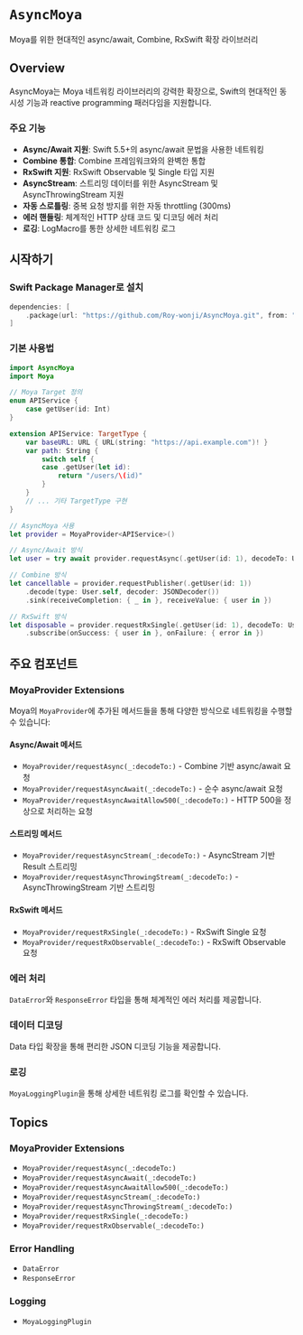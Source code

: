 # ``AsyncMoya``

Moya를 위한 현대적인 async/await, Combine, RxSwift 확장 라이브러리

## Overview

AsyncMoya는 Moya 네트워킹 라이브러리의 강력한 확장으로, Swift의 현대적인 동시성 기능과 reactive programming 패러다임을 지원합니다.

### 주요 기능

- **Async/Await 지원**: Swift 5.5+의 async/await 문법을 사용한 네트워킹
- **Combine 통합**: Combine 프레임워크와의 완벽한 통합
- **RxSwift 지원**: RxSwift Observable 및 Single 타입 지원
- **AsyncStream**: 스트리밍 데이터를 위한 AsyncStream 및 AsyncThrowingStream 지원
- **자동 스로틀링**: 중복 요청 방지를 위한 자동 throttling (300ms)
- **에러 핸들링**: 체계적인 HTTP 상태 코드 및 디코딩 에러 처리
- **로깅**: LogMacro를 통한 상세한 네트워킹 로그

## 시작하기

### Swift Package Manager로 설치

```swift
dependencies: [
    .package(url: "https://github.com/Roy-wonji/AsyncMoya.git", from: "1.0.0")
]
```

### 기본 사용법

```swift
import AsyncMoya
import Moya

// Moya Target 정의
enum APIService {
    case getUser(id: Int)
}

extension APIService: TargetType {
    var baseURL: URL { URL(string: "https://api.example.com")! }
    var path: String {
        switch self {
        case .getUser(let id):
            return "/users/\(id)"
        }
    }
    // ... 기타 TargetType 구현
}

// AsyncMoya 사용
let provider = MoyaProvider<APIService>()

// Async/Await 방식
let user = try await provider.requestAsync(.getUser(id: 1), decodeTo: User.self)

// Combine 방식
let cancellable = provider.requestPublisher(.getUser(id: 1))
    .decode(type: User.self, decoder: JSONDecoder())
    .sink(receiveCompletion: { _ in }, receiveValue: { user in })

// RxSwift 방식
let disposable = provider.requestRxSingle(.getUser(id: 1), decodeTo: User.self)
    .subscribe(onSuccess: { user in }, onFailure: { error in })
```

## 주요 컴포넌트

### MoyaProvider Extensions

Moya의 `MoyaProvider`에 추가된 메서드들을 통해 다양한 방식으로 네트워킹을 수행할 수 있습니다:

#### Async/Await 메서드

- ``MoyaProvider/requestAsync(_:decodeTo:)`` - Combine 기반 async/await 요청
- ``MoyaProvider/requestAsyncAwait(_:decodeTo:)`` - 순수 async/await 요청  
- ``MoyaProvider/requestAsyncAwaitAllow500(_:decodeTo:)`` - HTTP 500을 정상으로 처리하는 요청

#### 스트리밍 메서드

- ``MoyaProvider/requestAsyncStream(_:decodeTo:)`` - AsyncStream 기반 Result 스트리밍
- ``MoyaProvider/requestAsyncThrowingStream(_:decodeTo:)`` - AsyncThrowingStream 기반 스트리밍

#### RxSwift 메서드

- ``MoyaProvider/requestRxSingle(_:decodeTo:)`` - RxSwift Single 요청
- ``MoyaProvider/requestRxObservable(_:decodeTo:)`` - RxSwift Observable 요청

### 에러 처리

``DataError``와 ``ResponseError`` 타입을 통해 체계적인 에러 처리를 제공합니다.

### 데이터 디코딩

Data 타입 확장을 통해 편리한 JSON 디코딩 기능을 제공합니다.

### 로깅

``MoyaLoggingPlugin``을 통해 상세한 네트워킹 로그를 확인할 수 있습니다.

## Topics

### MoyaProvider Extensions

- ``MoyaProvider/requestAsync(_:decodeTo:)``
- ``MoyaProvider/requestAsyncAwait(_:decodeTo:)``
- ``MoyaProvider/requestAsyncAwaitAllow500(_:decodeTo:)``
- ``MoyaProvider/requestAsyncStream(_:decodeTo:)``
- ``MoyaProvider/requestAsyncThrowingStream(_:decodeTo:)``
- ``MoyaProvider/requestRxSingle(_:decodeTo:)``
- ``MoyaProvider/requestRxObservable(_:decodeTo:)``

### Error Handling

- ``DataError``
- ``ResponseError``

### Logging

- ``MoyaLoggingPlugin``